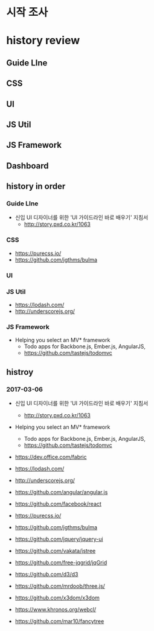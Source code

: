 # 시작 조사

# history review
## Guide LIne

## CSS
## UI
## JS Util
## JS Framework
## Dashboard





## history in order

### Guide LIne
- 신입 UI 디자이너를 위한 'UI 가이드라인 바로 배우기' 지침서
    -  http://story.pxd.co.kr/1063

### CSS
- https://purecss.io/
- https://github.com/jgthms/bulma

### UI

### JS Util
- https://lodash.com/
- http://underscorejs.org/

### JS Framework
- Helping you select an MV* framework
     -  Todo apps for Backbone.js, Ember.js, AngularJS,
     - https://github.com/tastejs/todomvc


## histroy
### 2017-03-06
- 신입 UI 디자이너를 위한 'UI 가이드라인 바로 배우기' 지침서
    -  http://story.pxd.co.kr/1063

- Helping you select an MV* framework
     -  Todo apps for Backbone.js, Ember.js, AngularJS,
     - https://github.com/tastejs/todomvc

- https://dev.office.com/fabric
- https://lodash.com/
- http://underscorejs.org/
- https://github.com/angular/angular.js
- https://github.com/facebook/react
- https://purecss.io/
- https://github.com/jgthms/bulma
- https://github.com/jquery/jquery-ui
- https://github.com/vakata/jstree
- https://github.com/free-jqgrid/jqGrid
- https://github.com/d3/d3
- https://github.com/mrdoob/three.js/
- https://github.com/x3dom/x3dom
- https://www.khronos.org/webcl/
- https://github.com/mar10/fancytree


